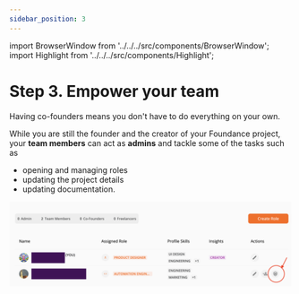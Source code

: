 ```yaml
---
sidebar_position: 3
---
```


import BrowserWindow from '../../../src/components/BrowserWindow';
import Highlight from '../../../src/components/Highlight';

# Step 3. Empower your team

Having co-founders means you don't have to do everything on your own.

While you are still the founder and the creator of your Foundance project, your **team members** can act as **admins** and tackle some of the tasks such as

- opening and managing roles
- updating the project details
- updating documentation.

![Project Admin](/img/4-make-an-admin.png "Project Admin")

